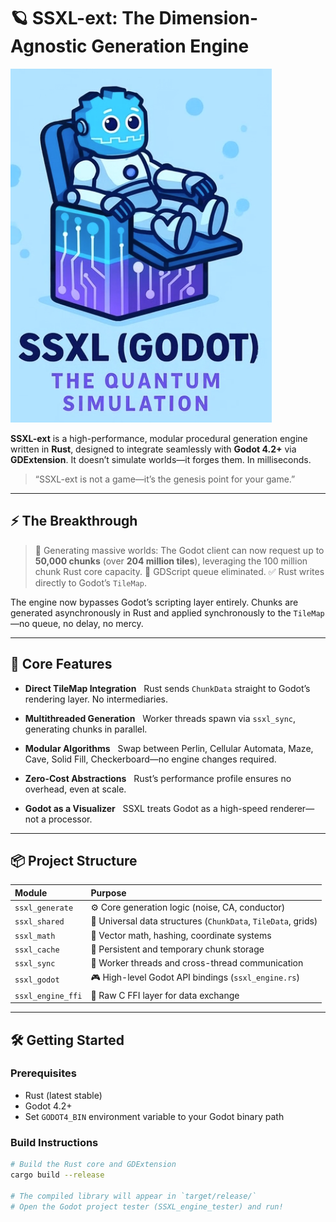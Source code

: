 # 🪐 SSXL-ext: The Dimension-Agnostic Generation Engine

![SSXL-ext Banner](SSXL-ext.png)

**SSXL-ext** is a high-performance, modular procedural generation engine written in **Rust**, designed to integrate seamlessly with **Godot 4.2+** via **GDExtension**. It doesn’t simulate worlds—it forges them. In milliseconds.

> “SSXL-ext is not a game—it’s the genesis point for your game.”

---

## ⚡️ The Breakthrough

> 🧨 Generating massive worlds: The Godot client can now request up to **50,000 chunks** (over **204 million tiles**), leveraging the 100 million chunk Rust core capacity.
> 🚫 GDScript queue eliminated.
> ✅ Rust writes directly to Godot’s `TileMap`.

The engine now bypasses Godot’s scripting layer entirely. Chunks are generated asynchronously in Rust and applied synchronously to the `TileMap`—no queue, no delay, no mercy.

---

## 🚀 Core Features

- **Direct TileMap Integration**
  Rust sends `ChunkData` straight to Godot’s rendering layer. No intermediaries.

- **Multithreaded Generation**
  Worker threads spawn via `ssxl_sync`, generating chunks in parallel.

- **Modular Algorithms**
  Swap between Perlin, Cellular Automata, Maze, Cave, Solid Fill, Checkerboard—no engine changes required.

- **Zero-Cost Abstractions**
  Rust’s performance profile ensures no overhead, even at scale.

- **Godot as a Visualizer**
  SSXL treats Godot as a high-speed renderer—not a processor.

---

## 📦 Project Structure

| Module | Purpose |
| :--- | :--- |
| `ssxl_generate` | ⚙️ Core generation logic (noise, CA, conductor) |
| `ssxl_shared` | 🧱 Universal data structures (`ChunkData`, `TileData`, grids) |
| `ssxl_math` | 📐 Vector math, hashing, coordinate systems |
| `ssxl_cache` | 💾 Persistent and temporary chunk storage |
| `ssxl_sync` | 🔄 Worker threads and cross-thread communication |
| `ssxl_godot` | 🎮 High-level Godot API bindings (`ssxl_engine.rs`) |
| `ssxl_engine_ffi` | 🔗 Raw C FFI layer for data exchange |

---

## 🛠️ Getting Started

### Prerequisites

- Rust (latest stable)
- Godot 4.2+
- Set `GODOT4_BIN` environment variable to your Godot binary path

### Build Instructions

```bash
# Build the Rust core and GDExtension
cargo build --release

# The compiled library will appear in `target/release/`
# Open the Godot project tester (SSXL_engine_tester) and run!